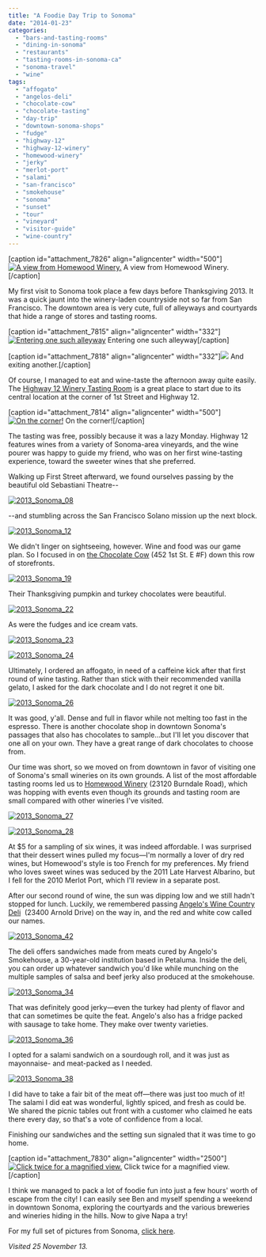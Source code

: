 ```yaml
---
title: "A Foodie Day Trip to Sonoma"
date: "2014-01-23"
categories: 
  - "bars-and-tasting-rooms"
  - "dining-in-sonoma"
  - "restaurants"
  - "tasting-rooms-in-sonoma-ca"
  - "sonoma-travel"
  - "wine"
tags: 
  - "affogato"
  - "angelos-deli"
  - "chocolate-cow"
  - "chocolate-tasting"
  - "day-trip"
  - "downtown-sonoma-shops"
  - "fudge"
  - "highway-12"
  - "highway-12-winery"
  - "homewood-winery"
  - "jerky"
  - "merlot-port"
  - "salami"
  - "san-francisco"
  - "smokehouse"
  - "sonoma"
  - "sunset"
  - "tour"
  - "vineyard"
  - "visitor-guide"
  - "wine-country"
---
```


\[caption id="attachment\_7826" align="aligncenter" width="500"\][![A view from Homewood Winery.](http://www.rebeccagomezfarrell.com/wp-content/uploads/2013/12/2013_Sonoma_32-500x332.jpg)](http://www.rebeccagomezfarrell.com/2014/01/a-foodie-day-trip-to-sonoma/2013_sonoma_32/) A view from Homewood Winery.\[/caption\]

My first visit to Sonoma took place a few days before Thanksgiving 2013. It was a quick jaunt into the winery-laden countryside not so far from San Francisco. The downtown area is very cute, full of alleyways and courtyards that hide a range of stores and tasting rooms.

\[caption id="attachment\_7815" align="aligncenter" width="332"\][![Entering one such alleyway](http://www.rebeccagomezfarrell.com/wp-content/uploads/2013/12/2013_Sonoma_03-332x500.jpg)](http://www.rebeccagomezfarrell.com/2014/01/a-foodie-day-trip-to-sonoma/2013_sonoma_03/) Entering one such alleyway\[/caption\]

\[caption id="attachment\_7818" align="aligncenter" width="332"\][![](http://www.rebeccagomezfarrell.com/wp-content/uploads/2013/12/2013_Sonoma_18-332x500.jpg)](http://www.rebeccagomezfarrell.com/2014/01/a-foodie-day-trip-to-sonoma/2013_sonoma_18/) And exiting another.\[/caption\]

Of course, I managed to eat and wine-taste the afternoon away quite easily. The [Highway 12 Winery Tasting Room](http://www.highway12winery.com/) is a great place to start due to its central location at the corner of 1st Street and Highway 12.

\[caption id="attachment\_7814" align="aligncenter" width="500"\][![On the corner!](http://www.rebeccagomezfarrell.com/wp-content/uploads/2013/12/2013_Sonoma_01-500x332.jpg)](http://www.rebeccagomezfarrell.com/2014/01/a-foodie-day-trip-to-sonoma/2013_sonoma_01/) On the corner!\[/caption\]

The tasting was free, possibly because it was a lazy Monday. Highway 12 features wines from a variety of Sonoma-area vineyards, and the wine pourer was happy to guide my friend, who was on her first wine-tasting experience, toward the sweeter wines that she preferred.

Walking up First Street afterward, we found ourselves passing by the beautiful old Sebastiani Theatre--

[![2013_Sonoma_08](http://www.rebeccagomezfarrell.com/wp-content/uploads/2013/12/2013_Sonoma_08-332x500.jpg)](http://www.rebeccagomezfarrell.com/2014/01/a-foodie-day-trip-to-sonoma/2013_sonoma_08/)

\--and stumbling across the San Francisco Solano mission up the next block.

[![2013_Sonoma_12](http://www.rebeccagomezfarrell.com/wp-content/uploads/2013/12/2013_Sonoma_12-500x332.jpg)](http://www.rebeccagomezfarrell.com/2014/01/a-foodie-day-trip-to-sonoma/2013_sonoma_12/)

We didn't linger on sightseeing, however. Wine and food was our game plan. So I focused in on [the Chocolate Cow](http://www.thechocolatecowsonoma.com/home/4571386505) (452 1st St. E #F) down this row of storefronts.

[![2013_Sonoma_19](http://www.rebeccagomezfarrell.com/wp-content/uploads/2013/12/2013_Sonoma_19-500x332.jpg)](http://www.rebeccagomezfarrell.com/2014/01/a-foodie-day-trip-to-sonoma/2013_sonoma_19/)

Their Thanksgiving pumpkin and turkey chocolates were beautiful.

[![2013_Sonoma_22](http://www.rebeccagomezfarrell.com/wp-content/uploads/2013/12/2013_Sonoma_22-500x332.jpg)](http://www.rebeccagomezfarrell.com/2014/01/a-foodie-day-trip-to-sonoma/2013_sonoma_22/)

As were the fudges and ice cream vats.

[![2013_Sonoma_23](http://www.rebeccagomezfarrell.com/wp-content/uploads/2013/12/2013_Sonoma_23-500x332.jpg)](http://www.rebeccagomezfarrell.com/2014/01/a-foodie-day-trip-to-sonoma/2013_sonoma_23/)

[![2013_Sonoma_24](http://www.rebeccagomezfarrell.com/wp-content/uploads/2013/12/2013_Sonoma_24-500x332.jpg)](http://www.rebeccagomezfarrell.com/2014/01/a-foodie-day-trip-to-sonoma/2013_sonoma_24/)

Ultimately, I ordered an affogato, in need of a caffeine kick after that first round of wine tasting. Rather than stick with their recommended vanilla gelato, I asked for the dark chocolate and I do not regret it one bit.

[![2013_Sonoma_26](http://www.rebeccagomezfarrell.com/wp-content/uploads/2013/12/2013_Sonoma_26-332x500.jpg)](http://www.rebeccagomezfarrell.com/2014/01/a-foodie-day-trip-to-sonoma/2013_sonoma_26/)

It was good, y'all. Dense and full in flavor while not melting too fast in the espresso. There is another chocolate shop in downtown Sonoma's passages that also has chocolates to sample…but I'll let you discover that one all on your own. They have a great range of dark chocolates to choose from.

Our time was short, so we moved on from downtown in favor of visiting one of Sonoma's small wineries on its own grounds. A list of the most affordable tasting rooms led us to [Homewood Winery](http://www.homewoodwinery.com/) (23120 Burndale Road), which was hopping with events even though its grounds and tasting room are small compared with other wineries I've visited.

[![2013_Sonoma_27](http://www.rebeccagomezfarrell.com/wp-content/uploads/2013/12/2013_Sonoma_27-500x332.jpg)](http://www.rebeccagomezfarrell.com/2014/01/a-foodie-day-trip-to-sonoma/2013_sonoma_27/)

[![2013_Sonoma_28](http://www.rebeccagomezfarrell.com/wp-content/uploads/2013/12/2013_Sonoma_28-332x500.jpg)](http://www.rebeccagomezfarrell.com/2014/01/a-foodie-day-trip-to-sonoma/2013_sonoma_28/)

At $5 for a sampling of six wines, it was indeed affordable. I was surprised that their dessert wines pulled my focus—I'm normally a lover of dry red wines, but Homewood's style is too French for my preferences. My friend who loves sweet wines was seduced by the 2011 Late Harvest Albarino, but I fell for the 2010 Merlot Port, which I'll review in a separate post.

After our second round of wine, the sun was dipping low and we still hadn't stopped for lunch. Luckily, we remembered passing [Angelo's Wine Country Deli](http://angelossmokehouse.com/deli.htm)  (23400 Arnold Drive) on the way in, and the red and white cow called our names.

[![2013_Sonoma_42](http://www.rebeccagomezfarrell.com/wp-content/uploads/2013/12/2013_Sonoma_42-500x366.jpg)](http://www.rebeccagomezfarrell.com/2014/01/a-foodie-day-trip-to-sonoma/2013_sonoma_42/)

The deli offers sandwiches made from meats cured by Angelo's Smokehouse, a 30-year-old institution based in Petaluma. Inside the deli, you can order up whatever sandwich you'd like while munching on the multiple samples of salsa and beef jerky also produced at the smokehouse.

[![2013_Sonoma_34](http://www.rebeccagomezfarrell.com/wp-content/uploads/2013/12/2013_Sonoma_34-500x332.jpg)](http://www.rebeccagomezfarrell.com/2014/01/a-foodie-day-trip-to-sonoma/2013_sonoma_34/)

That was definitely good jerky—even the turkey had plenty of flavor and that can sometimes be quite the feat. Angelo's also has a fridge packed with sausage to take home. They make over twenty varieties.

[![2013_Sonoma_36](http://www.rebeccagomezfarrell.com/wp-content/uploads/2013/12/2013_Sonoma_36-332x500.jpg)](http://www.rebeccagomezfarrell.com/2014/01/a-foodie-day-trip-to-sonoma/2013_sonoma_36/)

I opted for a salami sandwich on a sourdough roll, and it was just as mayonnaise- and meat-packed as I needed.

[![2013_Sonoma_38](http://www.rebeccagomezfarrell.com/wp-content/uploads/2013/12/2013_Sonoma_38-500x332.jpg)](http://www.rebeccagomezfarrell.com/2014/01/a-foodie-day-trip-to-sonoma/2013_sonoma_38/)

I did have to take a fair bit of the meat off—there was just too much of it! The salami I did eat was wonderful, lightly spiced, and fresh as could be. We shared the picnic tables out front with a customer who claimed he eats there every day, so that's a vote of confidence from a local.

Finishing our sandwiches and the setting sun signaled that it was time to go home.

\[caption id="attachment\_7830" align="aligncenter" width="2500"\][![Click twice for a magnified view.](http://www.rebeccagomezfarrell.com/wp-content/uploads/2013/12/2013_Sonoma_39.jpg)](http://www.rebeccagomezfarrell.com/2014/01/a-foodie-day-trip-to-sonoma/2013_sonoma_39/) Click twice for a magnified view.\[/caption\]

I think we managed to pack a lot of foodie fun into just a few hours' worth of escape from the city! I can easily see Ben and myself spending a weekend in downtown Sonoma, exploring the courtyards and the various breweries and wineries hiding in the hills. Now to give Napa a try!

For my full set of pictures from Sonoma, [click here](https://www.facebook.com/media/set/?set=a.10151806732359607.1073741867.567409606&type=1&l=1f7c0d370f).

_Visited 25 November 13._
